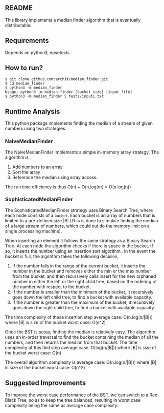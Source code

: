 ## README

This library implements a median finder algorithm that is eventually
distributable. 

## Requirements

Depends on python3, nosetests

## How to run?

```
$ git clone github.com:archit/median_finder.git
$ cd median_finder
$ python3 -m median_finder
Usage: python3 -m median_finder [bucket_size] [input_file]
$ python3 -m median_finder 5 tests/input1.txt
```

## Runtime Analysis

This python package implements finding the median of a stream of given
numbers using two strategies.

### NaiveMedianFinder

The NaiveMedianFinder implements a simple in-memory array strategy.
The algorithm is
1. Add numbers to an array
2. Sort the array
3. Reference the median using array access.

The run time efficiency is thus O(n) + O(n.log(n)) = O(n.log(n))

### SophisticatedMedianFinder

The SophisticatedMedianFinder strategy uses Binary Search Tree, where
each node consists of a `bucket`. Each bucket is an array of numbers
that is limited to a pre-defined size |B| (This is done to simulate
finding the median of a large stream of numbers, which could out do
the memory limit on a single processing machine). 

When inserting an element it follows the same strategy as a Binary
Search Tree. At each node the algorithm checks if there is space in
the bucket. If so, it inserts the number using an insertion sort
algorithm.. In the event the bucket is full, the algorithm takes the
following decision,
1. If the number falls in the range of the current bucket, it inserts
the number in the bucket and removes either the min or the max number
from the bucket, and then recursively calls insert for the new
orphaned number in either the left or the right child tree, based on
the ordering of the number with respect to the bucket.
2. If the number is smaller than the minimum of the bucket, it
recursively goes down the left child tree, to find a bucket with
available capacity.
3. If the number is greater than the maximum of the bucket, it
recursively goes down the right child tree, to find a bucket with
available capacity.

The time complexity of these insertion step
average case: O(n.log(n/|B|)) where |B| is size of the bucket
worst case:   O(n^2)

Once the BST is setup, finding the median is relatively easy. The
algorithm uses an in-order traversal to find the bucket containing the
median of all the numbers, and then returns the median from that
bucket. The time complexity of this find step
average case: O(log(n/|B|)) where |B| is size of the bucket
worst case:   O(n)

The overall algorithm complexity is
average case: O(n.log(n/|B|)) where |B| is size of the bucket
worst case:   O(n^2)

## Suggested Improvements

To improve the worst case performance of the BST, we can switch to a
Red-Black Tree, so as to keep the tree balanced, resulting in worst
case complexity being the same as average case complexity. 
